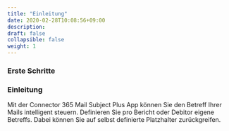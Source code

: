 ```yaml
---
title: "Einleitung"
date: 2020-02-28T10:08:56+09:00
description: 
draft: false
collapsible: false
weight: 1
---
```

### Erste Schritte

### Einleitung

Mit der Connector 365 Mail Subject Plus App können Sie den Betreff Ihrer Mails intelligent steuern. Definieren Sie pro Bericht oder Debitor eigene Betreffs. Dabei können Sie auf selbst definierte Platzhalter zurückgreifen.
